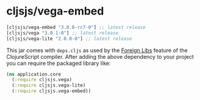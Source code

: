 # cljsjs/vega-embed

[](dependency)
```clojure
[cljsjs/vega-embed "3.0.0-rc7-0"] ;; latest release
[cljsjs/vega "3.0.1-0"] ;; latest release
[cljsjs/vega-lite "2.0.0-0"] ;; latest release
```
[](/dependency)

This jar comes with `deps.cljs` as used by the [Foreign Libs][flibs] feature
of the ClojureScript compiler. After adding the above dependency to your project
you can require the packaged library like:

```clojure
(ns application.core
  (:require cljsjs.vega)
  (:require cljsjs.vega-lite)
  (:require cljsjs.vega-embed))
```

[flibs]: https://clojurescript.org/reference/packaging-foreign-deps
